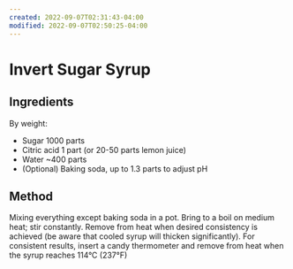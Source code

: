 ```yaml
---
created: 2022-09-07T02:31:43-04:00
modified: 2022-09-07T02:50:25-04:00
---
```


# Invert Sugar Syrup

## Ingredients
By weight:
* Sugar 1000 parts
* Citric acid 1 part (or 20-50 parts lemon juice)
* Water ~400 parts
* (Optional) Baking soda, up to 1.3 parts to adjust pH

## Method

Mixing everything except baking soda in a pot. Bring to a boil on medium heat; stir constantly. Remove from heat when desired consistency is achieved (be aware that cooled syrup will thicken significantly). For consistent results, insert a candy thermometer and remove from heat when the syrup reaches 114°C (237°F)
